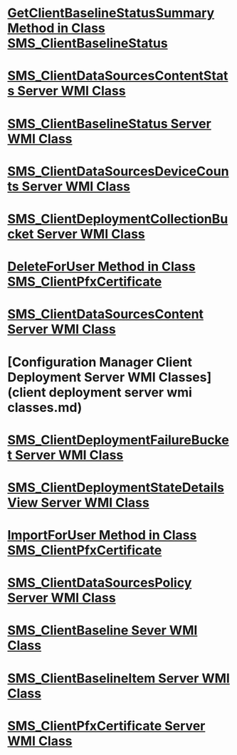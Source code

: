 # [GetClientBaselineStatusSummary Method in Class SMS_ClientBaselineStatus](getclientbaselinestatussummary-method-in-class-sms_clientbaselinestatus.md)
# [SMS_ClientDataSourcesContentStats Server WMI Class](sms_clientdatasourcescontentstats-server-wmi-class.md)
# [SMS_ClientBaselineStatus Server WMI Class](sms_clientbaselinestatus-server-wmi-class.md)
# [SMS_ClientDataSourcesDeviceCounts Server WMI Class](sms_clientdatasourcesdevicecounts-server-wmi-class.md)
# [SMS_ClientDeploymentCollectionBucket Server WMI Class](sms_clientdeploymentcollectionbucket-server-wmi-class.md)
# [DeleteForUser Method in Class SMS_ClientPfxCertificate](deleteforuser-method-in-class-sms_clientpfxcertificate.md)
# [SMS_ClientDataSourcesContent Server WMI Class](sms_clientdatasourcescontent-server-wmi-class.md)
# [Configuration Manager Client Deployment Server WMI Classes](client deployment server wmi classes.md)
# [SMS_ClientDeploymentFailureBucket Server WMI Class](sms_clientdeploymentfailurebucket-server-wmi-class.md)
# [SMS_ClientDeploymentStateDetailsView Server WMI Class](sms_clientdeploymentstatedetailsview-server-wmi-class.md)
# [ImportForUser Method in Class SMS_ClientPfxCertificate](importforuser-method-in-class-sms_clientpfxcertificate.md)
# [SMS_ClientDataSourcesPolicy Server WMI Class](sms_clientdatasourcespolicy-server-wmi-class.md)
# [SMS_ClientBaseline Sever WMI Class](sms_clientbaseline-sever-wmi-class.md)
# [SMS_ClientBaselineItem Server WMI Class](sms_clientbaselineitem-server-wmi-class.md)
# [SMS_ClientPfxCertificate Server WMI Class](sms_clientpfxcertificate-server-wmi-class.md)
